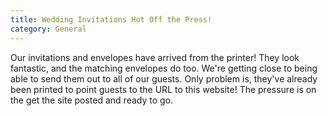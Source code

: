 ```yaml
---
title: Wedding Invitations Hot Off the Press!
category: General
---
```


Our invitations and envelopes have arrived from the printer! They look fantastic, and the matching envelopes do too. We're getting close to being able to send them out to all of our guests. Only problem is, they've already been printed to point guests to the URL to this website! The pressure is on the get the site posted and ready to go.
